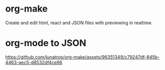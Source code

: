 # org-make
Create and edit html, react and JSON files with previewing in realtime.  

# org-mode to JSON


https://github.com/lunatrop/org-make/assets/96351349/c79247df-845b-4463-aec5-d8532df4ce66

